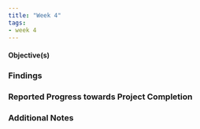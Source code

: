 ```yaml
---
title: "Week 4"
tags:
- week 4
---
```


#### Objective(s)



### Findings 



### Reported Progress towards Project Completion



### Additional Notes


